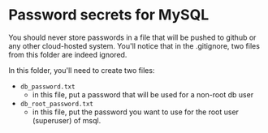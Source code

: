 # Password secrets for MySQL

You should never store passwords in a file that will be pushed to github or any other cloud-hosted system.  You'll notice that in the .gitignore, two files from this folder are indeed ignored.  

In this folder, you'll need to create two files:

- `db_password.txt`
  - in this file, put a password that will be used for a non-root db user
- `db_root_password.txt`
  - in this file, put the password you want to use for the root user (superuser) of msql. 